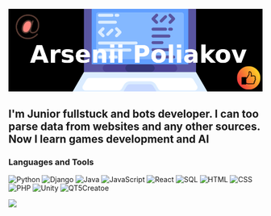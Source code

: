 ![Header](https://github.com/PirateWar2022/PirateWar2022/blob/ebadc5c84449c85a649ea41605e3d5e9e483354b/assets/Untitled.png)

## I'm Junior fullstuck and bots developer. I can too parse data from websites and any other sources. Now I learn games development and AI

### Languages and Tools
![Python](https://img.shields.io/badge/Python-black?style=for-the-badge&logo=python) ![Django](https://img.shields.io/badge/Django-black?style=for-the-badge&logo=django) ![Java](https://img.shields.io/badge/Java-black?style=for-the-badge&logo=java) ![JavaScript](https://img.shields.io/badge/Javascript-black?style=for-the-badge&logo=javascript) ![React](https://img.shields.io/badge/React-black?style=for-the-badge&logo=react) ![SQL](https://img.shields.io/badge/MySQL-black?style=for-the-badge&logo=MySql) ![HTML](https://img.shields.io/badge/HTML-black?style=for-the-badge&logo=html) ![CSS](https://img.shields.io/badge/CSS-black?style=for-the-badge&logo=css) ![PHP](https://img.shields.io/badge/PHP-black?style=for-the-badge&logo=php) ![Unity](https://img.shields.io/badge/Unity-black?style=for-the-badge&logo=unity) ![QT5Creatoe](https://img.shields.io/badge/QtCreator-black?style=for-the-badge&logo=Qt) 


![](https://media.giphy.com/media/BgKEiHf1xNV0h6IcSX/giphy.gif)
